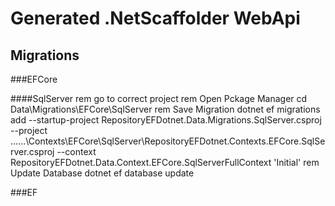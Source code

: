 # Generated .NetScaffolder WebApi

## Migrations 

###EFCore

####SqlServer
rem go to correct project
rem Open Pckage Manager
cd  Data\Migrations\EFCore\SqlServer
rem Save Migration
dotnet ef migrations add --startup-project RepositoryEFDotnet.Data.Migrations.SqlServer.csproj --project ..\..\..\Contexts\EFCore\SqlServer\RepositoryEFDotnet.Contexts.EFCore.SqlServer.csproj --context RepositoryEFDotnet.Data.Context.EFCore.SqlServerFullContext 'Initial'
rem Update Database
dotnet ef database update

###EF

